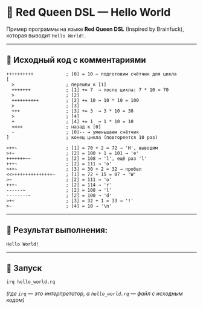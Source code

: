 # 🧠 Red Queen DSL — Hello World

Пример программы на языке **Red Queen DSL** (Inspired by Brainfuck), которая выводит `Hello World!`.

---

## 📜 Исходный код с комментариями

```brainfuck
++++++++++            ; [0] = 10 — подготовим счётчик для цикла
[
  >                   ; перешли к [1]
  +++++++             ; [1] += 7  → после цикла: 7 * 10 = 70
  >                   ; [2]
  ++++++++++          ; [2] += 10 → 10 * 10 = 100
  >                   ; [3]
  +++                 ; [3] += 3  → 3 * 10 = 30
  >                   ; [4]
  +                   ; [4] += 1  → 1 * 10 = 10
  <<<<                ; назад к [0]
  -                   ; [0]-- → уменьшаем счётчик
]                     ; конец цикла (повторяется 10 раз)

>++~                  ; [1] = 70 + 2 = 72 → 'H', выводим
>+~                   ; [2] = 100 + 1 = 101 → 'e'
+++++++~~             ; [2] = 108 → 'l', ещё раз 'l'
+++~                  ; [2] = 111 → 'o'
>++~                  ; [3] = 30 + 2 = 32 → пробел
<<+++++++++++++++~    ; [1] = 72 + 15 = 87 → 'W'
>~                    ; [2] = 111 → 'o'
+++~                  ; [2] = 114 → 'r'
------~               ; [2] = 108 → 'l'
--------~             ; [2] = 100 → 'd'
>+~                   ; [3] = 32 + 1 = 33 → '!'
>~                    ; [4] = 10 → '\n'
```

---

## 🧾 Результат выполнения:

```
Hello World!
```

---

## 🚀 Запуск

```bash
irq hello_world.rq
```

*(где `irq` — это интерпретатор, а `hello_world.rq` — файл с исходным кодом)*
